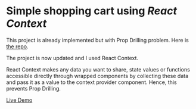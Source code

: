 # Simple shopping cart using _React Context_

This project is already implemented but with Prop Drilling problem. Here is [the repo](https://github.com/MustafaBarakat633/simple-shopping-cart-react.js).

The project is now updated and I used React Context.

React Context makes any data you want to share, state values or functions accessible directly through wrapped components by collecting these data and pass it as a value to the context provider component. Hence, this prevents Prop Drilling.

[Live Demo](https://mustafabarakat633.github.io/react-context_shopping-cart)
